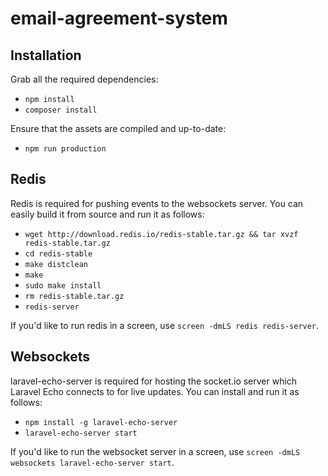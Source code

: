 # email-agreement-system

## Installation

Grab all the required dependencies:

* `npm install`
* `composer install`

Ensure that the assets are compiled and up-to-date:

* `npm run production`

## Redis

Redis is required for pushing events to the websockets server. You can easily build it from source and run it as follows:

* `wget http://download.redis.io/redis-stable.tar.gz && tar xvzf redis-stable.tar.gz`
* `cd redis-stable`
* `make distclean`
* `make`
* `sudo make install`
* `rm redis-stable.tar.gz`
* `redis-server`

If you'd like to run redis in a screen, use `screen -dmLS redis redis-server`.

## Websockets

laravel-echo-server is required for hosting the socket.io server which Laravel Echo connects to for live updates. You can install and run it as follows:

* `npm install -g laravel-echo-server`
* `laravel-echo-server start`

If you'd like to run the websocket server in a screen, use `screen -dmLS websockets laravel-echo-server start`.
